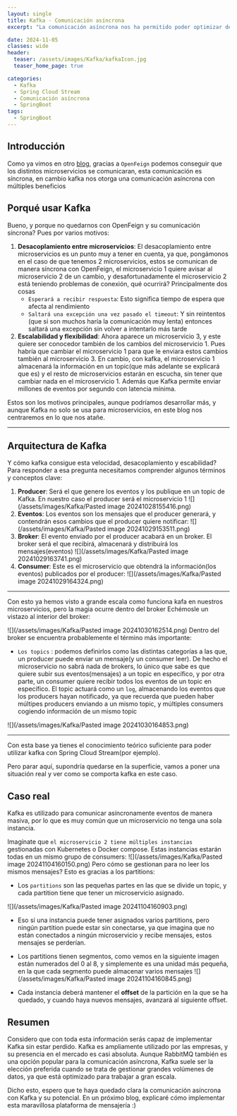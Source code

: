 ```yaml
---
layout: single
title: Kafka - Comunicación asíncrona
excerpt: "La comunicación asíncrona nos ha permitido poder optimizar de manera abismal el rendimiento en aplicaciones con microservicios. En este blog, te explico con claridad y diagramas cómo funciona Kafka, la plataforma de mensajería líder en el mercado"

date: 2024-11-05
classes: wide
header:
  teaser: /assets/images/Kafka/kafkaIcon.jpg
  teaser_home_page: true

categories:
  - Kafka
  - Spring Cloud Stream
  - Comunicación asíncrona
  - SpringBoot
tags:  
  - SpringBoot
---
```



## Introducción
Como ya vimos en otro [blog](https://egarmar1.github.io/Eureka-y-openFeign-en-Microservicios/), gracias a `OpenFeign` podemos conseguir que los distintos microservicios se comunicaran, esta comunicación es síncrona, en cambio kafka nos otorga una comunicación asíncrona con múltiples beneficios


## Porqué usar Kafka
Bueno, y porque no quedarnos con OpenFeign y su comunicación síncrona? Pues por varios motivos:

1. **Desacoplamiento entre microservicios**: El desacoplamiento entre microservicios es un punto muy a tener en cuenta, ya que, pongámonos en el caso de que tenemos 2 microservicios, estos se comunican de manera síncrona con OpenFeign, el microservicio 1 quiere avisar al microservicio 2 de un cambio, y desafortunadamente el microservicio 2 está teniendo problemas de conexión, qué ocurrirá? Principalmente dos cosas
	- `Esperará a recibir respuesta`: Esto significa tiempo de espera que afecta al rendimiento
	- `Saltará una excepción una vez pasado el timeout`: Y sin reintentos (que si son muchos haría la comunicación muy lenta) entonces saltará una excepción sin volver a intentarlo más tarde
2. **Escalabilidad y flexibilidad**: Ahora aparece un microservicio 3, y este quiere ser conocedor también de los cambios del microservicio 1. Pues habría que cambiar el microservicio 1 para que le enviara estos cambios también al microservicio 3. En cambio, con kafka, el microservicio 1 almacenará la información en un topic(que más adelante se explicará que es) y el resto de microservicios estarán en escucha, sin tener que cambiar nada en el microservicio 1. Además que Kafka permite enviar millones de eventos por segundo con latencia mínima.

Estos son los motivos principales, aunque podríamos desarrollar más, y aunque Kafka no solo se usa para microservicios, en este blog nos centraremos en lo que nos atañe.

---

## Arquitectura de Kafka
Y cómo kafka consigue esta velocidad, desacoplamiento y escabilidad? 
Para responder a esa pregunta necesitamos comprender algunos términos y conceptos clave:

1. **Producer**: Será el que genere los eventos y los publique en un topic de Kafka. En nuestro caso el producer será el microservicio 1
![](/assets/images/Kafka/Pasted image 20241028155416.png)
2. **Eventos**: Los eventos son los mensajes que el producer generará, y contendrán esos cambios que el producer quiere notificar:
![](/assets/images/Kafka/Pasted image 20241029153511.png)
3. **Broker**: El evento enviado por el producer acabará en un broker. El broker será el que recibirá, almacenará y distribuirá los mensajes(eventos)
![](/assets/images/Kafka/Pasted image 20241029163741.png)
4. **Consumer**: Este es el microservicio que obtendrá la información(los eventos) publicados por el producer:
![](/assets/images/Kafka/Pasted image 20241029164324.png)


---

Con esto ya hemos visto a grande escala como funciona kafa en nuestros microservicios, pero la magia ocurre dentro del broker
Echémosle un vistazo al interior del broker:

![](/assets/images/Kafka/Pasted image 20241030162514.png)
Dentro del broker se encuentra probablemente el término más importante:
- `Los topics` : podemos definirlos como las distintas categorías a las que, un producer puede enviar un mensaje(y un consumer leer). De hecho el microservicio no sabrá nada de brokers, lo único que sabe es que quiere subir sus eventos(mensajes) a un topic en específico, y por otra parte, un consumer quiere recibir todos los eventos de un topic en específico.
El topic actuará como un `log`, almacenando los eventos que los producers hayan notificado, ya que recuerda que pueden haber múltipes producers enviando a un mismo topic, y múltiples consumers cogiendo información de un mismo topic

![](/assets/images/Kafka/Pasted image 20241030164853.png)

---
Con esta base ya tienes el conocimiento teórico suficiente para poder utilizar kafka con Spring Cloud Stream(por ejemplo).

Pero parar aquí, supondría quedarse en la superficie, vamos a poner una situación real y ver como se comporta kafka en este caso.

## Caso real

Kafka es utilizado para comunicar asíncronamente eventos de manera masiva, por lo que es muy común que un microservicio no tenga una sola instancia.

Imagínate que `el microservicio 2 tiene múltiples instancias` gestionadas con Kubernetes o Docker compose. Estas instancias estarán todas en un mismo grupo de consumers:
![](/assets/images/Kafka/Pasted image 20241104160150.png)
Pero cómo se gestionan para no leer los mismos mensajes?
Esto es gracias a los partitions:
- Los `partitions` son las pequeñas partes en las que se divide un topic, y cada partition tiene que tener un microservicio asignado.

![](/assets/images/Kafka/Pasted image 20241104160903.png)
- Eso sí una instancia puede tener asignados varios partitions, pero ningún partition puede estar sin conectarse, ya que imagina que no están conectados a ningún microservicio y recibe mensajes, estos mensajes se perderían.

- Los partitions tienen segmentos, como vemos en la siguiente imagen están numerados del 0 al 8, y simplemente es una unidad más pequeña, en la que cada segmento puede almacenar varios mensajes
![](/assets/images/Kafka/Pasted image 20241104160845.png)

- Cada instancia deberá mantener el **offset** de la partición en la que se ha quedado, y cuando haya nuevos mensajes, avanzará al siguiente offset.


## Resumen
Considero que con toda esta información serás capaz de implementar Kafka sin estar perdido. Kafka es ampliamente utilizado por las empresas, y su presencia en el mercado es casi absoluta. Aunque RabbitMQ también es una opción popular para la comunicación asíncrona, Kafka suele ser la elección preferida cuando se trata de gestionar grandes volúmenes de datos, ya que está optimizado para trabajar a gran escala.

Dicho esto, espero que te haya quedado clara la comunicación asíncrona con Kafka y su potencial. En un próximo blog, explicaré cómo implementar esta maravillosa plataforma de mensajería :)